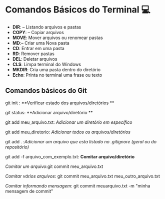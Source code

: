 
# Comandos Básicos do Terminal :computer:



- **DIR**: – Listando arquivos e pastas
- **COPY**: – Copiar arquivos
- **MOVE**: Mover arquivos ou renomear pastas
- **MD**:– Criar uma Nova pasta
- **CD**: Entrar em uma pasta
- **RD**: Remover pastas
- **DEL**: Deletar arquivos
- **CLS**: Limpa terminal do Windows
- **MKDIR**: Cria uma pasta dentro do diretório
- **Echo**: Printa  no terminal uma frase ou texto 

## Comandos básicos do Git



git init : **Verificar estado dos arquivos/diretórios **

git status: **Adicionar arquivo/diretório **

git add meu_arquivo.txt: *Adicionar um diretório em específico*

git add meu_diretorio: *Adicionar todos os arquivos/diretórios*

git add .	:*Adicionar um arquivo que esta listado no .gitignore (geral ou do repositório)*

git add -f arquivo_com_exemplo.txt: **Comitar arquivo/diretório**

*Comitar um arquivo*:git commit meu_arquivo.txt

*Comitar vários arquivos*: git commit meu_arquivo.txt meu_outro_arquivo.txt

*Comitar informando mensagem*: git commit meuarquivo.txt -m "minha mensagem de commit"






